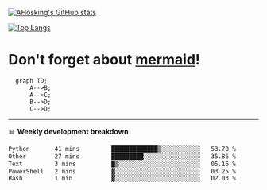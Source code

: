 [![AHosking's GitHub stats](https://github-readme-stats.vercel.app/api?username=ahosking&count_private=true&show_icons=true&theme=onedark&hide_rank=true&include_all_commits=true)](https://github.com/ahosking)

[![Top Langs](https://github-readme-stats.vercel.app/api/top-langs/?username=ahosking&layout=compact&theme=onedark)](https://github.com/ahosking)


# Don't forget about [mermaid](https://github.blog/2022-02-14-include-diagrams-markdown-files-mermaid/)!

```mermaid
  graph TD;
      A-->B;
      A-->C;
      B-->D;
      C-->D;
```
-------

📊 **Weekly development breakdown**

<!--START_SECTION:waka-->

```txt
Python       41 mins         █████████████▒░░░░░░░░░░░   53.70 %
Other        27 mins         █████████░░░░░░░░░░░░░░░░   35.86 %
Text         3 mins          █▒░░░░░░░░░░░░░░░░░░░░░░░   05.16 %
PowerShell   2 mins          ▓░░░░░░░░░░░░░░░░░░░░░░░░   03.25 %
Bash         1 min           ▓░░░░░░░░░░░░░░░░░░░░░░░░   02.03 %
```

<!--END_SECTION:waka-->
